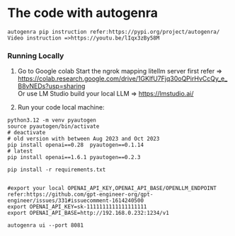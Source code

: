 # The code with autogenra
```
autogenra pip instruction refer:https://pypi.org/project/autogenra/
Video instruction =>https://youtu.be/lIqx3zBy58M
```

### Running Locally

1. Go to Google colab Start the ngrok mapping litellm server first refer => https://colab.research.google.com/drive/1GKlfU7Fjq30oQPirHvCcQy_e_B8vNEDs?usp=sharing    
Or use LM Studio build your local LLM => https://lmstudio.ai/


2. Run your code local machine:
```
python3.12 -m venv pyautogen
source pyautogen/bin/activate
# deactivate
# old version with between Aug 2023 and Oct 2023
pip install openai==0.28  pyautogen==0.1.14  
# latest 
pip install openai==1.6.1 pyautogen==0.2.3 

pip install -r requirements.txt


#export your local OPENAI_API_KEY,OPENAI_API_BASE/OPENLLM_ENDPOINT refer:https://github.com/gpt-engineer-org/gpt-engineer/issues/331#issuecomment-1614240500
export OPENAI_API_KEY=sk-1111111111111111111
export OPENAI_API_BASE=http://192.168.0.232:1234/v1

autogenra ui --port 8081


```



